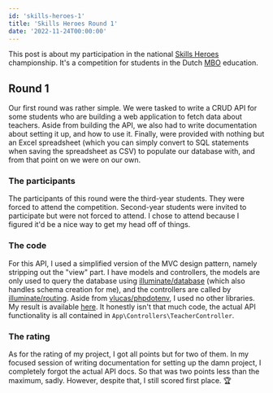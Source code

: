 ```yaml
---
id: 'skills-heroes-1'
title: 'Skills Heroes Round 1'
date: '2022-11-24T00:00:00'
---
```


This post is about my participation in the national [Skills Heroes](https://worldskillsnetherlands.nl/skillsheroes/) championship. It's a competition for students in the Dutch [MBO](https://en.wikipedia.org/wiki/Education_in_the_Netherlands#MBO) education.

## Round 1

Our first round was rather simple. We were tasked to write a CRUD API for some students who are building a web application to fetch data about teachers.
Aside from building the API, we also had to write documentation about setting it up, and how to use it.
Finally, were provided with nothing but an Excel spreadsheet (which you can simply convert to SQL statements when saving the spreadsheet as CSV) to populate our database with, and from that point on we were on our own.

### The participants

The participants of this round were the third-year students. They were forced to attend the competition. Second-year students were invited to participate but were not forced to attend. I chose to attend because I figured it'd be a nice way to get my head off of things.

### The code

For this API, I used a simplified version of the MVC design pattern, namely stripping out the "view" part. I have models and controllers, the models are only used to query the database using [illuminate/database](https://github.com/illuminate/database) (which also handles schema creation for me), and the controllers are called by [illuminate/routing](https://github.com/illuminate/routing).
Aside from [vlucas/phpdotenv](https://github.com/vlucas/phpdotenv), I used no other libraries.
My result is available [here](https://github.com/lexisother/skills-heroes-1). It honestly isn't that much code, the actual API functionality is all contained in `App\Controllers\TeacherController`.

### The rating

As for the rating of my project, I got all points but for two of them. In my focused session of writing documentation for setting up the damn project, I completely forgot the actual API docs. So that was two points less than the maximum, sadly. However, despite that, I still scored first place. 🏆
